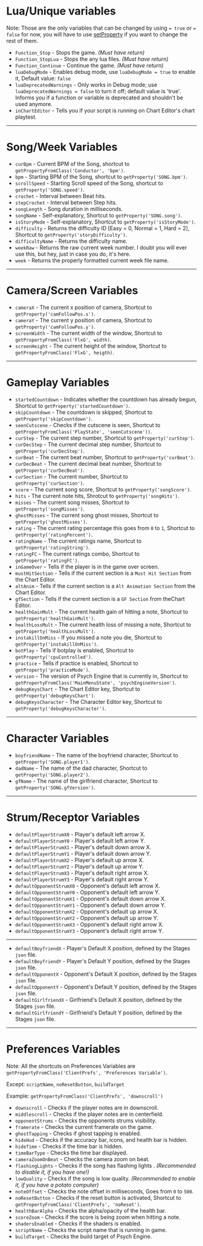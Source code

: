 # Lua/Unique variables

Note: 
Those are the only variables that can be changed by using `= true` or `= false` for now, you will have to use [setProperty](https://github.com/Meme1079/PsychWiki/Lua-Script-API:-Value-Setting-and-Getting-Functions#setpropertyvariablestring-valuedynamic) if you want to change the rest of them.

- `Function_Stop` - Stops the game. _(Must have return)_
- `Function_StopLua` - Stops the any lua files. _(Must have return)_
- `Function_Continue` - Continue the game. _(Must have return)_
- `luaDebugMode` - Enables debug mode, use `luaDebugMode = true` to enable it, Default value: `false`
- `luaDeprecatedWarnings` - Only works in Debug mode; use `luaDeprecatedWarnings = false` to turn it off; default value is 'true'. Informs you if a function or variable is deprecated and shouldn't be used anymore.
- `inChartEditor` - Tells you if your script is running on Chart Editor's chart playtest.

***

# Song/Week Variables
- `curBpm` - Current BPM of the Song, shortcut to `getPropertyFromClass('Conductor', 'bpm')`.
- `bpm` - Starting BPM of the Song, shortcut to `getProperty('SONG.bpm')`.
- `scrollSpeed` - Starting Scroll speed of the Song, shortcut to `getProperty('SONG.speed')`.
- `crochet` - Interval between Beat hits.
- `stepCrochet` - Interval between Step hits.
- `songLength` - Song duration in milliseconds.
- `songName` - Self-explanatory, Shortcut to `getProperty('SONG.song')`.
- `isStoryMode` - Self-explanatory, Shortcut to `getProperty('isStoryMode')`.
- `difficulty` - Returns the difficulty ID [Easy = 0, Normal = 1, Hard = 2], Shortcut to `getProperty('storyDifficulty')`.
- `difficultyName` - Returns the difficulty name.
- `weekRaw` - Returns the raw current week number. I doubt you will ever use this, but hey, just in case you do, it's here.
- `week` - Returns the properly formatted current week file name.

***

# Camera/Screen Variables
- `cameraX` - The current x position of camera, Shortcut to `getProperty('camFollowPos.s')`.
- `cameraY` - The current y position of camera, Shortcut to `getProperty('camFollowPos.y')`.
- `screenWidth` - The current width of the window, Shortcut to `getPropertyFromClass('FlxG', width)`.
- `screenHeight` - The current height of the window, Shortcut to `getPropertyFromClass('FlxG', heigth)`.

***

# Gameplay Variables
- `startedCountdown` - Indicates whether the countdown has already begun, Shortcut to `getProperty('startedCountdown')`.
- `skipCountdown` - The countdown is skipped, Shortcut to `getProperty('skipCountdown')`.
- `seenCutscene` - Checks if the cutscene is seen, Shortcut to `getPropertyFromClass('PlayState', 'seenCutscene'))`.
- `curStep` - The current step number, Shortcut to `getProperty('curStep')`.
- `curDecStep` - The current decimal step number, Shortcut to `getProperty('curDecStep')`.
- `curBeat` - The current beat number, Shortcut to `getProperty('curBeat')`.
- `curDecBeat` - The current decimal beat number, Shortcut to `getProperty('curDecBeat')`.
- `curSection` - The current number, Shortcut to `getProperty('curSection')`.
- `score` - The current song score, Shortcut to `getProperty('songScore')`.
- `hits` - The current note hits, Shrotcut to `getProperty('songHits')`.
- `misses` - The current song misses, Shortcut to `getProperty('songMisses')`.
- `ghostMisses` - The current song ghost misses, Shortcut to `getProperty('ghostMisses')`.
- `rating` - The current rating percentage this goes from `0` to `1`, Shortcut to `getProperty('ratingPercent')`.
- `ratingName` - The current ratings name, Shortcut to `getProperty('ratingString')`.
- `ratingFC` - The current ratings combo, Shortcut to `getProperty('ratingFC')`.
- `inGameOver` - Tells if the player is in the game over screen.
- `mustHitSection` - Tells if the current section is a `Must Hit Section` from the Chart Editor.
- `altAnim` - Tells if the current section is a `Alt Animation Section` from the Chart Editor.
- `gfSection` - Tells if the current section is a `GF Section` from  theChart Editor.
- `healthGainMult` - The current health gain of hitting a note, Shortcut to `getProperty('healthGainMult')`.
- `healthLossMult` - The current health loss of missing a note, Shortcut to `getProperty('healthLossMult')`.
- `instakillOnMiss` - If you missed a note you die, Shortcut to `getProperty('instakillOnMiss')`.
- `botPlay` - Tells if botplay is enabled, Shortcut to `getProperty('cpuControlled')`.
- `practice` - Tells if practice is enabled, Shortcut to `getProperty('practiceMode')`.
- `version` - The version of Psych Engine that is currently in, Shortcut to `getPropertyFromClass('MainMenuState', 'psychEngineVersion')`.
- `debugKeysChart` - The Chart Editor key, Shortcut to `getProperty('debugKeysChart')`. 
- `debugKeysCharacter` - The Character Editor key, Shortcut to `getProperty('debugKeysCharacter')`.

***

# Character Variables
- `boyfriendName` - The name of the boyfriend character, Shortcut to `getProperty('SONG.player1')`.
- `dadName` - The name of the dad character, Shortcut to `getProperty('SONG.player2')`.
- `gfName` - The name of the girlfriend character, Shortcut to `getProperty('SONG.gfVersion')`.

***

# Strum/Receptor Variables
- `defaultPlayerStrumX0` - Player's default left arrow X.
- `defaultPlayerStrumY0` - Player's default left arrow Y.
- `defaultPlayerStrumX1` - Player's default down arrow X.
- `defaultPlayerStrumY1` - Player's default down arrow Y.
- `defaultPlayerStrumX2` - Player's default up arrow X.
- `defaultPlayerStrumY2` - Player's default up arrow Y.
- `defaultPlayerStrumX3` - Player's default right arrow X.
- `defaultPlayerStrumY3` - Player's default right arrow Y.
- `defaultOpponentStrumX0` - Opponent's default left arrow X.
- `defaultOpponentStrumY0` - Opponent's default left arrow Y.
- `defaultOpponentStrumX1` - Opponent's default down arrow X.
- `defaultOpponentStrumY1` - Opponent's default down arrow Y.
- `defaultOpponentStrumX2` - Opponent's default up arrow X.
- `defaultOpponentStrumY2` - Opponent's default up arrow Y.
- `defaultOpponentStrumX3` - Opponent's default right arrow X.
- `defaultOpponentStrumY3` - Opponent's default right arrow Y.

***

- `defaultBoyfriendX` - Player's Default X position, defined by the Stages `json` file.
- `defaultBoyfriendY` - Player's Default Y position, defined by the Stages `json` file.
- `defaultOpponentX` - Opponent's Default X position, defined by the Stages `json` file.
- `defaultOpponentY` - Opponent's Default Y position, defined by the Stages `json` file.
- `defaultGirlfriendX` - Girlfriend's Default X position, defined by the Stages `json` file.
- `defaultGirlfriendY` - Girlfriend's Default Y position, defined by the Stages `json` file.

***

# Preferences Variables

Note: All the shortcuts on Preferences Variables are `getPropertyFromClass('ClientPrefs', 'Preferences Variable')`.

Except: `scriptName`, `noResetButton`, `buildTarget`

Example: `getPropertyFromClass('ClientPrefs', 'downscroll')`

- `downscroll` - Checks if the player notes are in downscroll.
- `middlescroll` - Checks if the player notes are in centerfield.
- `opponentStrums` - Checks the opponents strums visibility.  
- `framerate` - Checks the current framerate on the game. 
- `ghostTapping` - Checks if ghost tapping is enabled. 
- `hideHud` - Checks if the accuracy bar, icons, and health bar is hidden.
- `hideTime` - Checks if the time bar is hidden.
- `timeBarType` - Checks the time bar displayed.
- `cameraZoomOnBeat` - Checks the camera zoom on beat.
- `flashingLights` - Checks if the song has flashing lights . _(Recommended to disable it, if you have one!)_
- `lowQuality` - Checks if the song is low quality. _(Recommended to enable it, if you have a potato computer)_
- `noteOffset` - Checks the note offset in milliseconds, Goes from `0` to `500`.
- `noResetButton` - Checks if the reset button is activated, Shortcut to `getPropertyFromClass('ClientPrefs', 'noReset')`.
- `healthBarAlpha` - Checks the alpha/opacity of the health bar.
- `scoreZoom` - Checks if the score is being zoom when hitting a note.
- `shadersEnabled` - Checks if the shaders is enabled.
- `scriptName` - Checks the script name that is running in game.
- `buildTarget` - Checks the build target of Psych Engine.